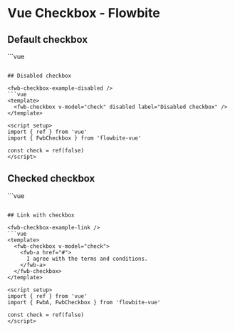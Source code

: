 <script setup>
import FwbCheckboxExample from './checkbox/examples/FwbCheckboxExample.vue'
import FwbCheckboxExampleChecked from './checkbox/examples/FwbCheckboxExampleChecked.vue'
import FwbCheckboxExampleDisabled from './checkbox/examples/FwbCheckboxExampleDisabled.vue'
import FwbCheckboxExampleLink from './checkbox/examples/FwbCheckboxExampleLink.vue'
</script>
# Vue Checkbox - Flowbite

## Default checkbox

<fwb-checkbox-example />
```vue
<template>
  <fwb-checkbox v-model="check" label="Default checkbox" />
</template>

<script setup>
import { ref } from 'vue'
import { FwbCheckbox } from 'flowbite-vue'

const check = ref(false)
</script>
```

## Disabled checkbox

<fwb-checkbox-example-disabled />
```vue
<template>
  <fwb-checkbox v-model="check" disabled label="Disabled checkbox" />
</template>

<script setup>
import { ref } from 'vue'
import { FwbCheckbox } from 'flowbite-vue'

const check = ref(false)
</script>
```

## Checked checkbox

<fwb-checkbox-example-checked />
```vue
<template>
  <fwb-checkbox v-model="check" label="Checked checkbox" />
</template>

<script setup>
import { ref } from 'vue'
import { FwbCheckbox } from 'flowbite-vue'

const check = ref(true)
</script>
```

## Link with checkbox

<fwb-checkbox-example-link />
```vue
<template>
  <fwb-checkbox v-model="check">
    <fwb-a href="#">
      I agree with the terms and conditions.
    </fwb-a>
  </fwb-checkbox>
</template>

<script setup>
import { ref } from 'vue'
import { FwbA, FwbCheckbox } from 'flowbite-vue'

const check = ref(false)
</script>
```
